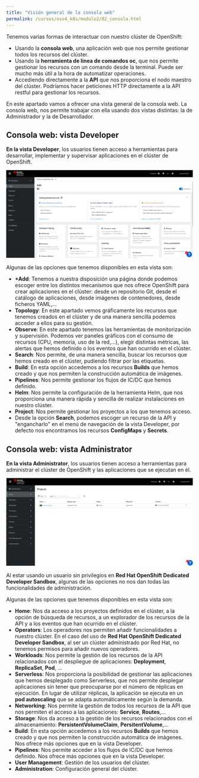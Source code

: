```yaml
---
title: "Visión general de la consola web"
permalink: /cursos/osv4_k8s/modulo2/02_consola.html
---
```


Tenemos varias formas de interactuar con nuestro clúster de OpenShift:

* Usando la **consola web**, una aplicación web que nos permite gestionar todos los recursos del clúster.
* Usando la **herramienta de línea de comandos oc**, que nos permite gestionar los recursos con un comando desde la terminal. Puede ser mucho más útil a la hora de automatizar operaciones.
* Accediendo directamente a la **API** que nos proporciona el nodo maestro del clúster. Podríamos hacer peticiones HTTP directamente a la API restful para gestionar los recursos.

En este apartado vamos a ofrecer una vista general de la consola web. La consola web, nos permite trabajar con ella usando dos vistas distintas: la de Administrador y la de Desarrollador.

## Consola web: vista Developer

**En la vista Developer**, los usuarios tienen acceso a herramientas para desarrollar, implementar y supervisar aplicaciones en el clúster de OpenShift.

![vista](img/developer.png)

Algunas de las opciones que tenemos disponibles en esta vista son:

* **+Add**: Tenemos a nuestra disposición una página donde podemos escoger entre los distintos mecanismos que nos ofrece OpenShift para crear aplicaciones en el clúster: desde un repositorio Git, desde el catálogo de aplicaciones, desde imágenes de contenedores, desde ficheros YAML,... 
* **Topology**: En este apartado vemos gráficamente los recursos que tenemos creados en el clúster y de una manera sencilla podemos acceder a ellos para su gestión.
* **Observe**: En este apartado tenemos las herramientas de monitorización y supervisión. Podemos ver paneles gráficos con el consumo de recursos (CPU, memoria, uso de la red,...), elegir distintas métricas, las alertas que hemos definido o los eventos que han ocurrido en el clúster.
* **Search**: Nos permite, de una manera sencilla, buscar los recursos que hemos creado en el clúster, pudiendo filtrar por las etiquetas.
* **Build**: En esta opción accedemos a los recursos **Builds** que hemos creado y que nos permiten la construcción automática de imágenes.
* **Pipelines**: Nos permite gestionar los flujos de IC/DC que hemos definido.
* **Helm**: Nos permite la configuración de la herramienta Helm, que nos proporciona una manera rápida y sencilla de realizar instalaciones en nuestro clúster.
* **Project**: Nos permite gestionar los proyectos a los que tenemos acceso.
* Desde la opción **Search**, podemos escoger un recurso de la API y "engancharlo" en el menú de navegación de la vista Developer, por defecto nos encontramos los recursos **ConfigMaps** y **Secrets**.

## Consola web: vista Administrator

**En la vista Administrator**, los usuarios tienen acceso a herramientas para administrar el clúster de OpenShift y las aplicaciones que se ejecutan en él. 

![vista](img/administrator.png)

Al estar usando un usuario sin privilegios en **Red Hat OpenShift Dedicated Developer Sandbox**, algunas de las opciones no nos dan todas las funcionalidades de administración.

Algunas de las opciones que tenemos disponibles en esta vista son:

* **Home**: Nos da acceso a los proyectos definidos en el clúster, a la opción de búsqueda de recursos, a un explorador de los recursos de la API y a los eventos que han ocurrido en el clúster.
* **Operators**: Los operadores nos permiten añadir funcionalidades a nuestro clúster. En el caso del uso de **Red Hat OpenShift Dedicated Developer Sandbox**, al ser un clúster administrado por Red Hat, no tenemos permisos para añadir nuevos operadores.
* **Workloads**: Nos permite la gestión de los recursos de la API relacionados con el despliegue de aplicaciones: **Deployment**, **ReplicaSet**, **Pod**, ...
* **Serverless**: Nos proporciona la posibilidad de gestionar las aplicaciones que hemos desplegado como Serverless, que nos permite desplegar aplicaciones sin tener que preocuparse por el número de réplicas en ejecución. En lugar de utilizar réplicas, la aplicación se ejecuta en un **pod autoscaling** que se adapta automáticamente según la demanda.
* **Networking**: Nos permite la gestión de todos los recursos de la API que nos permiten el acceso a las aplicaciones: **Service**, **Routes**,...
* **Storage**: Nos da acceso a la gestión de los recursos relacionados con el almacenamiento: **PersistentVolumeClaim**, **PersitentVolume**,...
* **Build**: En esta opción accedemos a los recursos **Builds** que hemos creado y que nos permiten la construcción automática de imágenes. Nos ofrece más opciones que en la vista Developer.
* **Pipelines**: Nos permite acceder a los flujos de IC/DC que hemos definido. Nos ofrece más opciones que en la vista Developer.
* **User Management**: Gestión de los usuarios del clúster. 
* **Administration**: Configuración general del clúster.